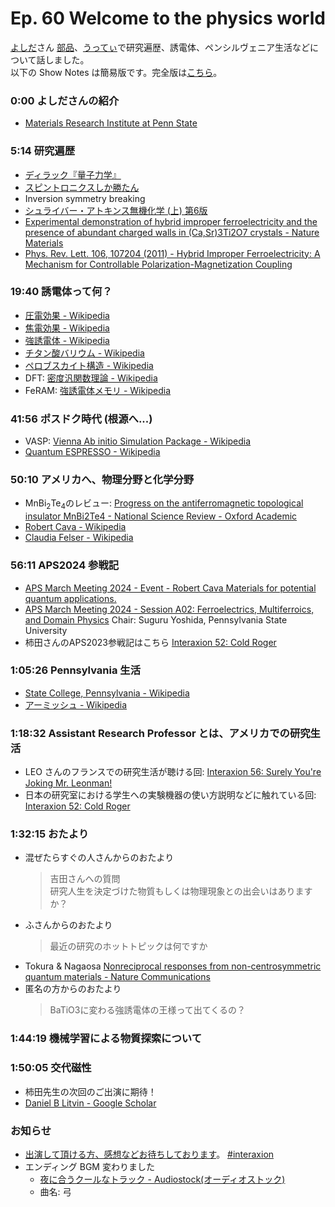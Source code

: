 # Ep. 60 Welcome to the physics world

[よしだ](https://twitter.com/Suguru_SgY)さん [部品](https://twitter.com/tjmlab)、[うってぃ](https://twitter.com/tmy_usgm)で研究遍歴、誘電体、ペンシルヴェニア生活などについて話しました。  
以下の Show Notes は簡易版です。完全版は[こちら](https://interaxion-podcast.github.io/60)。

### 0:00 よしださんの紹介

- [Materials Research Institute at Penn State](https://www.mri.psu.edu/)

### 5:14 研究遍歴

- [ディラック『量子力学』](https://amzn.to/3xdyNmI)
- [スピントロニクスしか勝たん](https://interaxion-podcast.github.io/keywords/spintronics-is-the-future/)
- Inversion symmetry breaking
- [シュライバー・アトキンス無機化学 (上) 第6版](https://amzn.to/3J35y8K)
- [Experimental demonstration of hybrid improper ferroelectricity and the presence of abundant charged walls in (Ca,Sr)3Ti2O7 crystals - Nature Materials](https://www.nature.com/articles/nmat4168)
- [Phys. Rev. Lett. 106, 107204 (2011) - Hybrid Improper Ferroelectricity: A Mechanism for Controllable Polarization-Magnetization Coupling](https://journals.aps.org/prl/abstract/10.1103/PhysRevLett.106.107204)

### 19:40 誘電体って何？

- [圧電効果 - Wikipedia](https://ja.wikipedia.org/wiki/%E5%9C%A7%E9%9B%BB%E5%8A%B9%E6%9E%9C)
- [焦電効果 - Wikipedia](https://ja.wikipedia.org/wiki/%E7%84%A6%E9%9B%BB%E5%8A%B9%E6%9E%9C)
- [強誘電体 - Wikipedia](https://ja.wikipedia.org/wiki/%E5%BC%B7%E8%AA%98%E9%9B%BB%E4%BD%93)
- [チタン酸バリウム - Wikipedia](https://ja.wikipedia.org/wiki/%E3%83%81%E3%82%BF%E3%83%B3%E9%85%B8%E3%83%90%E3%83%AA%E3%82%A6%E3%83%A0)
- [ペロブスカイト構造 - Wikipedia](https://ja.wikipedia.org/wiki/%E3%83%9A%E3%83%AD%E3%83%96%E3%82%B9%E3%82%AB%E3%82%A4%E3%83%88%E6%A7%8B%E9%80%A0)
- DFT: [密度汎関数理論 - Wikipedia](https://ja.wikipedia.org/wiki/%E5%AF%86%E5%BA%A6%E6%B1%8E%E9%96%A2%E6%95%B0%E7%90%86%E8%AB%96)
- FeRAM: [強誘電体メモリ - Wikipedia](https://ja.wikipedia.org/wiki/%E5%BC%B7%E8%AA%98%E9%9B%BB%E4%BD%93%E3%83%A1%E3%83%A2%E3%83%AA)

### 41:56 ポスドク時代 (根源へ...)

- VASP: [Vienna Ab initio Simulation Package - Wikipedia](https://ja.wikipedia.org/wiki/Vienna_Ab_initio_Simulation_Package)
- [Quantum ESPRESSO - Wikipedia](https://ja.wikipedia.org/wiki/Quantum_ESPRESSO)

### 50:10 アメリカへ、物理分野と化学分野

- MnBi<sub>2</sub>Te<sub>4</sub>のレビュー: [Progress on the antiferromagnetic topological insulator MnBi2Te4 - National Science Review - Oxford Academic](https://academic.oup.com/nsr/article/11/2/nwac296/6967909)
- [Robert Cava - Wikipedia](https://en.wikipedia.org/wiki/Robert_Cava)
- [Claudia Felser - Wikipedia](https://en.wikipedia.org/wiki/Claudia_Felser)

### 56:11 APS2024 参戦記

- [APS March Meeting 2024 - Event - Robert Cava Materials for potential quantum applications.](https://meetings.aps.org/Meeting/MAR24/Session/K03.1)
- [APS March Meeting 2024 - Session A02: Ferroelectrics, Multiferroics, and Domain Physics](https://meetings.aps.org/Meeting/MAR24/Session/A02) Chair: Suguru Yoshida, Pennsylvania State University
- 柿田さんのAPS2023参戦記はこちら [Interaxion 52: Cold Roger](https://interaxion-podcast.github.io/52)

### 1:05:26 Pennsylvania 生活

- [State College, Pennsylvania - Wikipedia](https://en.wikipedia.org/wiki/State_College,_Pennsylvania)
- [アーミッシュ - Wikipedia](https://ja.wikipedia.org/wiki/%E3%82%A2%E3%83%BC%E3%83%9F%E3%83%83%E3%82%B7%E3%83%A5)

### 1:18:32 Assistant Research Professor とは、アメリカでの研究生活

- LEO さんのフランスでの研究生活が聴ける回: [Interaxion 56: Surely You're Joking Mr. Leonman!](https://interaxion-podcast.github.io/56)
- 日本の研究室における学生への実験機器の使い方説明などに触れている回: [Interaxion 52: Cold Roger](https://interaxion-podcast.github.io/52)

### 1:32:15 おたより

- 混ぜたらすぐの人さんからのおたより  
  >吉田さんへの質問  
  >研究人生を決定づけた物質もしくは物理現象との出会いはありますか？
- ふさんからのおたより  
  >最近の研究のホットトピックは何ですか
- Tokura & Nagaosa [Nonreciprocal responses from non-centrosymmetric quantum materials - Nature Communications](https://www.nature.com/articles/s41467-018-05759-4)
- 匿名の方からのおたより  
  >BaTiO3に変わる強誘電体の王様って出てくるの？

### 1:44:19 機械学習による物質探索について

### 1:50:05 交代磁性

- 柿田先生の次回のご出演に期待！
- [Daniel B Litvin - Google Scholar](https://scholar.google.com/citations?user=EYpIp_YAAAAJ&hl=en)

### お知らせ

- [出演して頂ける方、感想などお待ちしております](https://interaxion-podcast.github.io/feedback/)。 [#interaxion](https://twitter.com/hashtag/interaxion)
- エンディング BGM 変わりました
  - [夜に合うクールなトラック - Audiostock(オーディオストック)](https://audiostock.jp/audio/1409484)
  - 曲名: 弓
